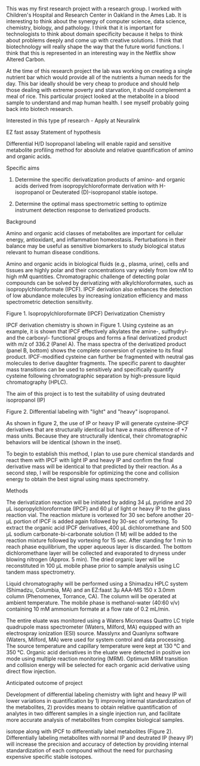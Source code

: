 This was my first research project with a research group. I worked with Children's Hospital and Research Center in Oakland in the Ames Lab. It is interesting to think about the synergy of computer science, data science, chemistry, biology, and pathology. I think that it is important for technologists to think about domain specificity because it helps to think about problems deeply and come up with creative solutions. I think that biotechnology will really shape the way that the future world functions. I think that this is represented in an interesting way in the Netflix show Altered Carbon.


At the time of this research project the lab was working on creating a single nutrient bar which would provide all of the nutrients a human needs for the day. This bar ideally should be very cheap to produce and should help those dealing with extreme poverty and starvation, it should complement a meal of rice. This particular project looked at the metabolite in a blood sample to understand and map human health. I see myself probably going back into biotech research.

Interested in this type pf research - Apply at Neuralink




EZ fast assay
Statement of hypothesis

Differential H/D Isopropanol labeling will enable rapid and sensitive metabolite profiling method for absolute and relative quantification of amino and organic acids.

Specific aims

1. Determine the specific derivatization products of amino- and organic acids derived from isopropylchloroformate derivation with H-isopropanol or Deuterated (D)-isopropanol stable isotope.

2. Determine the optimal mass spectrometric setting to optimize instrument detection response to derivatized products.

Background

Amino and organic acid classes of metabolites are important for cellular energy, antioxidant, and inflammation homeostasis. Perturbations in their balance may be useful as sensitive biomarkers to study biological status relevant to human disease conditions.

Amino and organic acids in biological fluids (e.g., plasma, urine), cells and tissues are highly polar and their concentrations vary widely from low nM to high mM quantities. Chromatographic challenge of detecting polar compounds can be solved by derivatizing with alkylchloroformates, such as isopropylchloroformate (IPCF). IPCF derivation also enhances the detection of low abundance molecules by increasing ionization efficiency and mass spectrometric detection sensitivity.

Figure 1. Isopropylchloroformate (IPCF) Derivatization Chemistry

IPCF derivation chemistry is shown in Figure 1. Using cysteine as an example, it is shown that IPCF effectively alkylates the amine-, sulfhydryl- and the carboxyl- functional groups and forms a final derivatized product with m/z of 336.2 (Panel A). The mass spectra of the derivatized product (panel B, bottom) shows the complete conversion of cysteine to its final product. IPCF-modified cysteine can further be fragmented with neutral gas molecules to derive daughter fragments. The specific parent to daughter mass transitions can be used to sensitively and specifically quantify cysteine following chromatographic separation by high-pressure liquid chromatography (HPLC).

The aim of this project is to test the suitability of using deutrated isopropanol (IP)

Figure 2. Differential labeling with "light" and "heavy" isopropanol.

As shown in figure 2, the use of IP or heavy IP will generate cysteine-IPCF derivatives that are structurally identical but have a mass difference of +7 mass units. Because they are structurally identical, their chromatographic behaviors will be identical (shown in the inset).

To begin to establish this method, I plan to use pure chemical standards and react them with IPCF with light IP and heavy IP and confirm the final derivative mass will be identical to that predicted by their reaction. As a second step, I will be responsible for optimizing the cone and collision energy to obtain the best signal using mass spectrometry.

Methods

The derivatization reaction will be initiated by adding 34 μL pyridine and 20 μL isopropylchloroformate (IPCF) and 60 µl of light or heavy IP to the glass reaction vial. The reaction mixture is vortexed for 30 sec before another 20-μL portion of IPCF is added again followed by 30-sec of vortexing. To extract the organic acid IPCF derivatives, 400 μL dichloromethane and 500 μL sodium carbonate-bi-carbonate solution (1 M) will be added to the reaction mixture followed by vortexing for 15 sec. After standing for 1 min to reach phase equilibrium, the upper aqueous layer is discarded. The bottom dichloromethane layer will be collected and evaporated to dryness under blowing nitrogen (Approx. 5 min). The dried organic layer will be reconstituted in 100 μL mobile phase prior to sample analysis using LC tandem mass spectrometry. 

Liquid chromatography will be performed using a Shimadzu HPLC system (Shimadzu, Columbia, MA) and an EZ:faast 3μ AAA-MS 150 x 3.0mm column (Phenomenex, Torrance, CA). The column will be operated at ambient temperature. The mobile phase is methanol-water (40:60 v/v) containing 10 mM ammonium formate at a flow rate of 0.2 mL/min.

The entire eluate was monitored using a Waters Micromass Quattro LC triple quadrupole mass spectrometer (Waters, Milford, MA) equipped with an electrospray ionization (ESI) source. Masslynx and Quanlynx software (Waters, Milford, MA) were used for system control and data processing. The source temperature and capillary temperature were kept at 130 °C and 350 °C. Organic acid derivatives in the eluate were detected in positive ion mode using multiple reaction monitoring (MRM). Optimum MRM transition and collision energy will be selected for each organic acid derivative using direct flow injection.

Anticipated outcome of project

Development of differential labeling chemistry with light and heavy IP will lower variations in quantification by 1) improving internal standardization of the metabolites, 2) provides means to obtain relative quantification of analytes in two different samples in a single injection run, and facilitate more accurate analysis of metabolites from complex biological samples.

isotope along with IPCF to differentially label metabolites (Figure 2). Differentially labeling metabolites with normal IP and deutrated IP (heavy IP) will increase the precision and accuracy of detection by providing internal standardization of each compound without the need for purchasing expensive specific stable isotopes.

